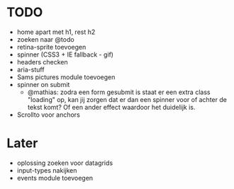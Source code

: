 # TODO
* home apart met h1, rest h2
* zoeken naar @todo
* retina-sprite toevoegen
* spinner (CSS3 + IE fallback - gif)
* headers checken
* aria-stuff
* Sams pictures module toevoegen
* spinner on submit
	* @mathias: zodra een form gesubmit is staat er een extra class "loading" op, kan jij zorgen dat er dan een spinner voor of achter de tekst komt? Of een ander effect waardoor het duidelijk is.
* Scrollto voor anchors

# Later
* oplossing zoeken voor datagrids
* input-types nakijken
* events module toevoegen